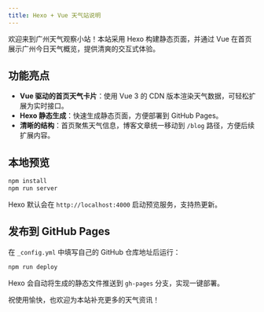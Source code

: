 ```yaml
---
title: Hexo + Vue 天气站说明
---
```

欢迎来到广州天气观察小站！本站采用 Hexo 构建静态页面，并通过 Vue 在首页展示广州今日天气概览，提供清爽的交互式体验。

## 功能亮点

- **Vue 驱动的首页天气卡片**：使用 Vue 3 的 CDN 版本渲染天气数据，可轻松扩展为实时接口。
- **Hexo 静态生成**：快速生成静态页面，方便部署到 GitHub Pages。
- **清晰的结构**：首页聚焦天气信息，博客文章统一移动到 `/blog` 路径，方便后续扩展内容。

## 本地预览

```bash
npm install
npm run server
```

Hexo 默认会在 `http://localhost:4000` 启动预览服务，支持热更新。

## 发布到 GitHub Pages

在 `_config.yml` 中填写自己的 GitHub 仓库地址后运行：

```bash
npm run deploy
```

Hexo 会自动将生成的静态文件推送到 `gh-pages` 分支，实现一键部署。

祝使用愉快，也欢迎为本站补充更多的天气资讯！
